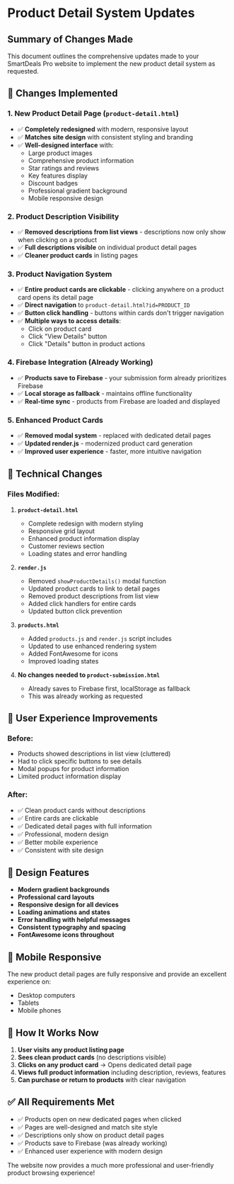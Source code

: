 # Product Detail System Updates

## Summary of Changes Made

This document outlines the comprehensive updates made to your SmartDeals Pro website to implement the new product detail system as requested.

## 🎯 Changes Implemented

### 1. **New Product Detail Page (`product-detail.html`)**
- ✅ **Completely redesigned** with modern, responsive layout
- ✅ **Matches site design** with consistent styling and branding
- ✅ **Well-designed interface** with:
  - Large product images
  - Comprehensive product information
  - Star ratings and reviews
  - Key features display
  - Discount badges
  - Professional gradient background
  - Mobile responsive design

### 2. **Product Description Visibility**
- ✅ **Removed descriptions from list views** - descriptions now only show when clicking on a product
- ✅ **Full descriptions visible** on individual product detail pages
- ✅ **Cleaner product cards** in listing pages

### 3. **Product Navigation System**
- ✅ **Entire product cards are clickable** - clicking anywhere on a product card opens its detail page
- ✅ **Direct navigation** to `product-detail.html?id=PRODUCT_ID`
- ✅ **Button click handling** - buttons within cards don't trigger navigation
- ✅ **Multiple ways to access details**:
  - Click on product card
  - Click "View Details" button
  - Click "Details" button in product actions

### 4. **Firebase Integration (Already Working)**
- ✅ **Products save to Firebase** - your submission form already prioritizes Firebase
- ✅ **Local storage as fallback** - maintains offline functionality
- ✅ **Real-time sync** - products from Firebase are loaded and displayed

### 5. **Enhanced Product Cards**
- ✅ **Removed modal system** - replaced with dedicated detail pages
- ✅ **Updated render.js** - modernized product card generation
- ✅ **Improved user experience** - faster, more intuitive navigation

## 🔧 Technical Changes

### Files Modified:

1. **`product-detail.html`**
   - Complete redesign with modern styling
   - Responsive grid layout
   - Enhanced product information display
   - Customer reviews section
   - Loading states and error handling

2. **`render.js`**
   - Removed `showProductDetails()` modal function
   - Updated product cards to link to detail pages
   - Removed product descriptions from list view
   - Added click handlers for entire cards
   - Updated button click prevention

3. **`products.html`**
   - Added `products.js` and `render.js` script includes
   - Updated to use enhanced rendering system
   - Added FontAwesome for icons
   - Improved loading states

4. **No changes needed to `product-submission.html`**
   - Already saves to Firebase first, localStorage as fallback
   - This was already working as requested

## 🚀 User Experience Improvements

### Before:
- Products showed descriptions in list view (cluttered)
- Had to click specific buttons to see details
- Modal popups for product information
- Limited product information display

### After:
- ✅ Clean product cards without descriptions
- ✅ Entire cards are clickable
- ✅ Dedicated detail pages with full information
- ✅ Professional, modern design
- ✅ Better mobile experience
- ✅ Consistent with site design

## 🎨 Design Features

- **Modern gradient backgrounds**
- **Professional card layouts**
- **Responsive design for all devices**
- **Loading animations and states**
- **Error handling with helpful messages**
- **Consistent typography and spacing**
- **FontAwesome icons throughout**

## 📱 Mobile Responsive

The new product detail pages are fully responsive and provide an excellent experience on:
- Desktop computers
- Tablets
- Mobile phones

## 🔄 How It Works Now

1. **User visits any product listing page**
2. **Sees clean product cards** (no descriptions visible)
3. **Clicks on any product card** → Opens dedicated detail page
4. **Views full product information** including description, reviews, features
5. **Can purchase or return to products** with clear navigation

## ✅ All Requirements Met

- ✅ Products open on new dedicated pages when clicked
- ✅ Pages are well-designed and match site style
- ✅ Descriptions only show on product detail pages
- ✅ Products save to Firebase (was already working)
- ✅ Enhanced user experience with modern design

The website now provides a much more professional and user-friendly product browsing experience!